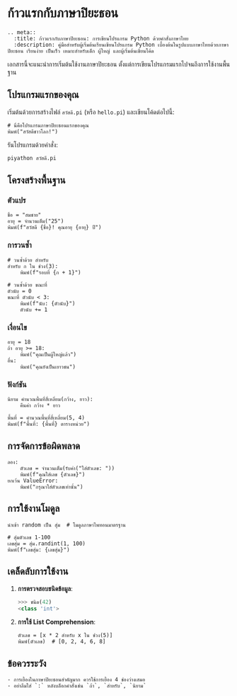 # ก้าวแรกกับภาษาปิยะธอน

```{eval-rst}
.. meta::
  :title: ก้าวแรกกับภาษาปิยะธอน: การเขียนโปรแกรม Python ด้วยคำสั่งภาษาไทย
  :description: คู่มือสำหรับผู้เริ่มต้นเรียนเขียนโปรแกรม Python เบื้องต้นในรูปแบบภาษาไทยด้วยภาษาปิยะธอน เรียนง่าย เป็นเร็ว เหมาะสำหรับเด็ก ผู้ใหญ่ และผู้เริ่มต้นเขียนโค้ด
```

เอกสารนี้จะแนะนำการเริ่มต้นใช้งานภาษาปิยะธอน ตั้งแต่การเขียนโปรแกรมแรกไปจนถึงการใช้งานพื้นฐาน

## โปรแกรมแรกของคุณ

เริ่มต้นด้วยการสร้างไฟล์ `สวัสดี.pi` (หรือ `hello.pi`) และเขียนโค้ดต่อไปนี้:

```piyathon
# นี่คือโปรแกรมภาษาปิยะธอนแรกของคุณ
พิมพ์("สวัสดีชาวโลก!")
```

รันโปรแกรมด้วยคำสั่ง:

```bash
piyathon สวัสดี.pi
```
<!--
## การใช้งาน Interactive Shell

ภาษาปิยะธอนมาพร้อมกับ Interactive Shell ที่ช่วยให้คุณทดลองเขียนโค้ดได้ทันที:

1. เปิด Interactive Shell:

```bash
piyathon
```

1. ทดลองพิมพ์คำสั่งต่างๆ:

```piyathon
>>> พิมพ์("สวัสดี")
สวัสดี
>>> 1 + 1
2
>>> ช่วง(5)
ช่วง(0, 1, 2, 3, 4)
```
-->

## โครงสร้างพื้นฐาน

### ตัวแปร

```piyathon
ชื่อ = "สมชาย"
อายุ = จำนวนเต็ม("25")
พิมพ์(f"สวัสดี {ชื่อ}! คุณอายุ {อายุ} ปี")
```

### การวนซ้ำ

```piyathon
# วนซ้ำด้วย สำหรับ
สำหรับ ก ใน ช่วง(3):
    พิมพ์(f"รอบที่ {ก + 1}")

# วนซ้ำด้วย ขณะที่
ตัวนับ = 0
ขณะที่ ตัวนับ < 3:
    พิมพ์(f"นับ: {ตัวนับ}")
    ตัวนับ += 1
```

### เงื่อนไข

```piyathon
อายุ = 18
ถ้า อายุ >= 18:
    พิมพ์("คุณเป็นผู้ใหญ่แล้ว")
อื่น:
    พิมพ์("คุณยังเป็นเยาวชน")
```

### ฟังก์ชัน

```piyathon
นิยาม คำนวณพื้นที่สี่เหลี่ยม(กว้าง, ยาว):
    คืนค่า กว้าง * ยาว

พื้นที่ = คำนวณพื้นที่สี่เหลี่ยม(5, 4)
พิมพ์(f"พื้นที่: {พื้นที่} ตารางหน่วย")
```

## การจัดการข้อผิดพลาด

```piyathon
ลอง:
    ตัวเลข = จำนวนเต็ม(รับค่า("ใส่ตัวเลข: "))
    พิมพ์(f"คุณใส่เลข {ตัวเลข}")
ยกเว้น ValueError:
    พิมพ์("กรุณาใส่ตัวเลขเท่านั้น")
```

## การใช้งานโมดูล

```piyathon
นำเข้า random เป็น สุ่ม  # โมดูลภาษาไพทอนมาตรฐาน

# สุ่มตัวเลข 1-100
เลขสุ่ม = สุ่ม.randint(1, 100)
พิมพ์(f"เลขสุ่ม: {เลขสุ่ม}")
```

## เคล็ดลับการใช้งาน

<!--
1. **การใช้ Help**:

   ```piyathon
   >>> ช่วยเหลือ(พิมพ์)  # แสดงคำอธิบายฟังก์ชัน
   ```
-->

1. **การตรวจสอบชนิดข้อมูล**:

   ```python
   >>> ชนิด(42)
   <class 'int'>
   ```

1. **การใช้ List Comprehension**:

   ```piyathon
   ตัวเลข = [x * 2 สำหรับ x ใน ช่วง(5)]
   พิมพ์(ตัวเลข)  # [0, 2, 4, 6, 8]
   ```

## ข้อควรระวัง

```{warning}
- การเยื้องในภาษาปิยะธอนสำคัญมาก ควรใช้การเยื้อง 4 ช่องว่างเสมอ
- อย่าลืมใส่ `:` หลังบล็อกคำสั่งเช่น `ถ้า`, `สำหรับ`, `นิยาม`
```
